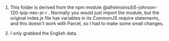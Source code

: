 1. This folder is derived from the npm module @alheimsins/b5-johnson-120-ipip-neo-pi-r .
Normally you would just import the module, but the original index.js file has variables in its CommonJS require statements, and this doesn't work with Parcel, so I had to make some small changes.

2. I only grabbed the English data.
